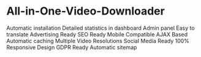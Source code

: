 # All-in-One-Video-Downloader
Automatic installation Detailed statistics in dashboard Admin panel Easy to translate Advertising Ready SEO Ready Mobile Compatible AJAX Based Automatic caching Multiple Video Resolutions Social Media Ready 100% Responsive Design GDPR Ready Automatic sitemap
